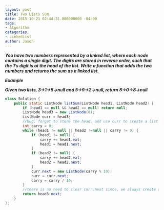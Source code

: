 ```yaml
---
layout: post
title: Two Lists Sum
date: 2015-10-21 02:44:31.000000000 -04:00
tags:
- Algorithm
categories:
- LinkedList
author: Jason
---
```

<p><strong><em>You have two numbers represented by a linked list, where each node contains a single digit. The digits are stored in reverse order, such that the 1’s digit is at the head of the list. Write a function that adds the two numbers and returns the sum as a linked list.</p>

  Example</p>
  Given two lists, 3->1->5->null and 5->9->2->null, return 8->0->8->null</em></strong></p>

``` java
class Solution {
    public static ListNode listSum(ListNode head1, ListNode head2) {
        if (head1 == null && head2 == null) return null;
        ListNode head3 = new ListNode(0);
        ListNode curr = head3;
        //bug: forget to store the head, and use curr to create a list
        int carry = 0;
        while (head1 != null || head2 !=null || carry != 0) {
            if (head1 != null) {
                carry += head1.val;
                head1 = head1.next;
            }
            if (head2 != null) {
                carry += head2.val;
                head2 = head2.next;
            }
            curr.next = new ListNode(carry % 10);
            curr = curr.next;
            carry = carry / 10;
        }
        //there is no need to clear curr.next since, we always create a new node and give it to curr
        return head3.next;
    }
};
```
